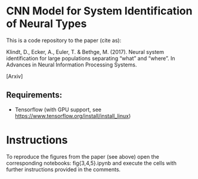 # CNN Model for System Identification of Neural Types
This is a code repository to the paper (cite as):

Klindt, D., Ecker, A., Euler, T. & Bethge, M. (2017). Neural system identification for large populations separating “what” and “where”. In Advances in Neural Information Processing Systems.

[Arxiv]

## Requirements:
- Tensorflow (with GPU support, see https://www.tensorflow.org/install/install_linux)

# Instructions
To reproduce the figures from the paper (see above) open the corresponding notebooks:
fig{3,4,5}.ipynb
and execute the cells with further instructions provided in the comments.
